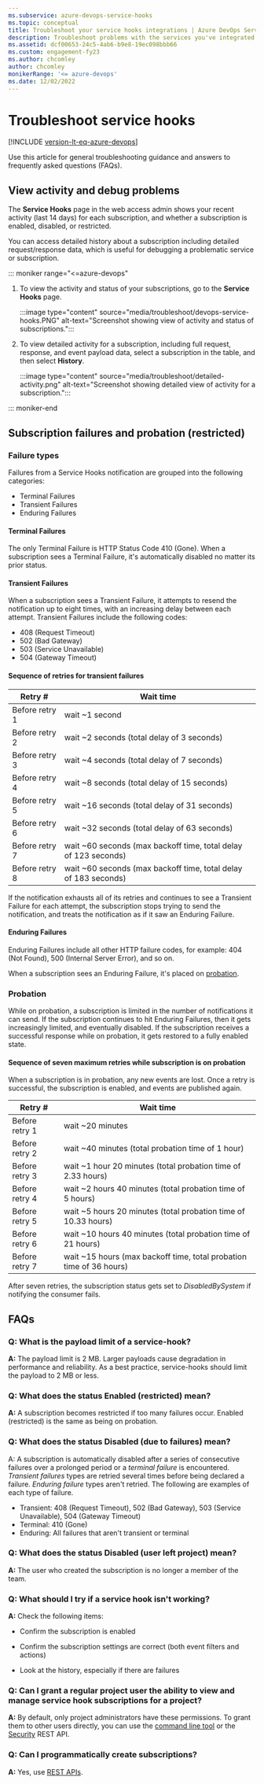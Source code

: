 ```yaml
---
ms.subservice: azure-devops-service-hooks
ms.topic: conceptual
title: Troubleshoot your service hooks integrations | Azure DevOps Services
description: Troubleshoot problems with the services you've integrated with your organization.
ms.assetid: dcf00653-24c5-4ab6-b9e8-19ec098bbb66
ms.custom: engagement-fy23
ms.author: chcomley
author: chcomley
monikerRange: '<= azure-devops'
ms.date: 12/02/2022
---
```


# Troubleshoot service hooks

[!INCLUDE [version-lt-eq-azure-devops](../includes/version-lt-eq-azure-devops.md)]

Use this article for general troubleshooting guidance and answers to frequently asked questions (FAQs).

## View activity and debug problems

The **Service Hooks** page in the web access admin shows your recent activity (last 14 days)
for each subscription, and whether a subscription is enabled, disabled, or restricted.

You can access detailed history about a subscription including detailed request/response data, which is useful for debugging a problematic service or subscription.

::: moniker range="<=azure-devops"

1. To view the activity and status of your subscriptions, go to the **Service Hooks** page. 

   :::image type="content" source="media/troubleshoot/devops-service-hooks.PNG" alt-text="Screenshot showing view of activity and status of subscriptions.":::
   
1. To view detailed activity for a subscription, including full request, response, and event payload data, select a subscription in the table, and then select **History**.

   :::image type="content" source="media/troubleshoot/detailed-activity.png" alt-text="Screenshot showing detailed view of activity for a subscription.":::

::: moniker-end

## Subscription failures and probation (restricted)

### Failure types
Failures from a Service Hooks notification are grouped into the following categories:

* Terminal Failures
* Transient Failures
* Enduring Failures

#### Terminal Failures

The only Terminal Failure is HTTP Status Code 410 (Gone). When a subscription sees a Terminal Failure, it's automatically disabled no matter its prior status.

#### Transient Failures

When a subscription sees a Transient Failure, it attempts to resend the notification up to eight times, with an increasing delay between each attempt. Transient Failures include the following codes:
* 408 (Request Timeout)
* 502 (Bad Gateway)
* 503 (Service Unavailable)
* 504 (Gateway Timeout)

#### Sequence of retries for transient failures

|Retry #  |Wait time  |
|---------|---------|
|Before retry 1    |  wait ~1 second      |
|Before retry 2     | wait ~2 seconds (total delay of 3 seconds)        |
|Before retry 3     | wait ~4 seconds (total delay of 7 seconds)        |
|Before retry 4    | wait ~8 seconds (total delay of 15 seconds)        |
|Before retry 5     | wait ~16 seconds (total delay of 31 seconds)        |
|Before retry 6     | wait ~32 seconds (total delay of 63 seconds)      |
|Before retry 7    | wait ~60 seconds (max backoff time, total delay of 123 seconds)  |
|Before retry 8    | wait ~60 seconds (max backoff time, total delay of 183 seconds)|

If the notification exhausts all of its retries and continues to see a Transient Failure for each attempt, the subscription stops trying to send the notification, and treats the notification as if it saw an Enduring Failure.

#### Enduring Failures

Enduring Failures include all other HTTP failure codes, for example: 404 (Not Found), 500 (Internal Server Error), and so on.

When a subscription sees an Enduring Failure, it's placed on [probation](#probation).

### Probation

While on probation, a subscription is limited in the number of notifications it can send. If the subscription continues to hit Enduring Failures, then it gets increasingly limited, and eventually disabled. If the subscription receives a successful response while on probation, it gets restored to a fully enabled state.

#### Sequence of seven maximum retries while subscription is on probation

When a subscription is in probation, any new events are lost. Once a retry is successful, the subscription is enabled, and events are published again.

|Retry #  |Wait time  |
|---------|---------|
|Before retry 1    |  wait ~20 minutes      |
|Before retry 2     | wait ~40 minutes (total probation time of 1 hour)        |
|Before retry 3     | wait ~1 hour 20 minutes (total probation time of 2.33 hours)        |
|Before retry 4    | wait ~2 hours 40 minutes (total probation time of 5 hours)        |
|Before retry 5     | wait ~5 hours 20 minutes (total probation time of 10.33 hours)        |
|Before retry 6     | wait ~10 hours 40 minutes (total probation time of 21 hours)        |
|Before retry 7    | wait ~15 hours (max backoff time, total probation time of 36 hours)        |

After seven retries, the subscription status gets set to _DisabledBySystem_ if notifying the consumer fails.

## FAQs

<!-- BEGINSECTION class="m-qanda" -->

### Q: What is the payload limit of a service-hook? 

**A:** The payload limit is 2 MB. Larger payloads cause degradation in performance and reliability. As a best practice, service-hooks should limit the payload to 2 MB or less. 

### Q: What does the status Enabled (restricted) mean? 

**A:** A subscription becomes restricted if too many failures occur. Enabled (restricted) is the same as being on probation.

### Q: What does the status Disabled (due to failures) mean?

A: A subscription is automatically disabled after a series of consecutive failures over a prolonged period or a _terminal failure_ is encountered.  _Transient failures_ types are retried several times before being declared a failure.  _Enduring failure_ types aren't retried.  The following are examples of each type of failure.
* Transient: 408 (Request Timeout), 502 (Bad Gateway), 503 (Service Unavailable), 504 (Gateway Timeout)
* Terminal: 410 (Gone)
* Enduring: All failures that aren't transient or terminal

### Q: What does the status Disabled (user left project) mean?

**A:** The user who created the subscription is no longer a member of the team.

### Q: What should I try if a service hook isn't working? 

**A:** Check the following items:

- Confirm the subscription is enabled

- Confirm the subscription settings are correct (both event filters and actions)

- Look at the history, especially if there are failures

### Q: Can I grant a regular project user the ability to view and manage service hook subscriptions for a project? 

**A:** By default, only project administrators have these permissions. To grant them to other users directly, you can use the [command line tool](../organizations/security/manage-tokens-namespaces.md) or the [Security](/rest/api/azure/devops/security/) REST API. 

### Q: Can I programmatically create subscriptions? 

**A:** Yes, use [REST APIs](./create-subscription.md).

<!-- ENDSECTION -->
